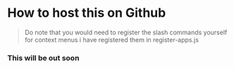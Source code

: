 # How to host this on Github<Br>
>Do note that you would need to register the slash commands yourself for context menus i have registered them in register-apps.js
### This will be out soon
